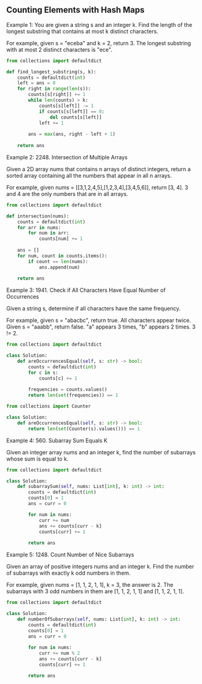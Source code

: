 
## Counting Elements with Hash Maps

Example 1: You are given a string s and an integer k. Find the length of the longest substring that contains at most k distinct characters.

For example, given s = "eceba" and k = 2, return 3. The longest substring with at most 2 distinct characters is "ece".

```python
from collections import defaultdict

def find_longest_substring(s, k):
    counts = defaultdict(int)
    left = ans = 0
    for right in range(len(s)):
        counts[s[right]] += 1
        while len(counts) > k:
            counts[s[left]] -= 1
            if counts[s[left]] == 0:
                del counts[s[left]]
            left += 1
        
        ans = max(ans, right - left + 1)
    
    return ans
```

Example 2: 2248. Intersection of Multiple Arrays

Given a 2D array nums that contains n arrays of distinct integers, return a sorted array containing all the numbers that appear in all n arrays.

For example, given nums = [[3,1,2,4,5],[1,2,3,4],[3,4,5,6]], return [3, 4]. 3 and 4 are the only numbers that are in all arrays.

```python
from collections import defaultdict

def intersection(nums):
    counts = defaultdict(int)
    for arr in nums:
        for num in arr:
            counts[num] += 1
    
    ans = []
    for num, count in counts.items():
        if count == len(nums):
            ans.append(num)
    
    return ans
```

Example 3: 1941. Check if All Characters Have Equal Number of Occurrences

Given a string s, determine if all characters have the same frequency.

For example, given s = "abacbc", return true. All characters appear twice. Given s = "aaabb", return false. "a" appears 3 times, "b" appears 2 times. 3 != 2.

```python
from collections import defaultdict

class Solution:
    def areOccurrencesEqual(self, s: str) -> bool:
        counts = defaultdict(int)
        for c in s:
            counts[c] += 1
        
        frequencies = counts.values()
        return len(set(frequencies)) == 1
```
```python
from collections import Counter

class Solution:
    def areOccurrencesEqual(self, s: str) -> bool:
        return len(set(Counter(s).values())) == 1
```

Example 4: 560. Subarray Sum Equals K

Given an integer array nums and an integer k, find the number of subarrays whose sum is equal to k.

```python
from collections import defaultdict

class Solution:
    def subarraySum(self, nums: List[int], k: int) -> int:
        counts = defaultdict(int)
        counts[0] = 1
        ans = curr = 0

        for num in nums:
            curr += num
            ans += counts[curr - k]
            counts[curr] += 1
    
        return ans
```

Example 5: 1248. Count Number of Nice Subarrays

Given an array of positive integers nums and an integer k. Find the number of subarrays with exactly k odd numbers in them.

For example, given nums = [1, 1, 2, 1, 1], k = 3, the answer is 2. The subarrays with 3 odd numbers in them are [1, 1, 2, 1, 1] and [1, 1, 2, 1, 1].

```python
from collections import defaultdict

class Solution:
    def numberOfSubarrays(self, nums: List[int], k: int) -> int:
        counts = defaultdict(int)
        counts[0] = 1
        ans = curr = 0
        
        for num in nums:
            curr += num % 2
            ans += counts[curr - k]
            counts[curr] += 1

        return ans
```
